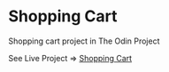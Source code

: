 # Shopping Cart
Shopping cart project in The Odin Project

See Live Project => [Shopping Cart](https://846a4ce5.shopping-cart-77p.pages.dev/)